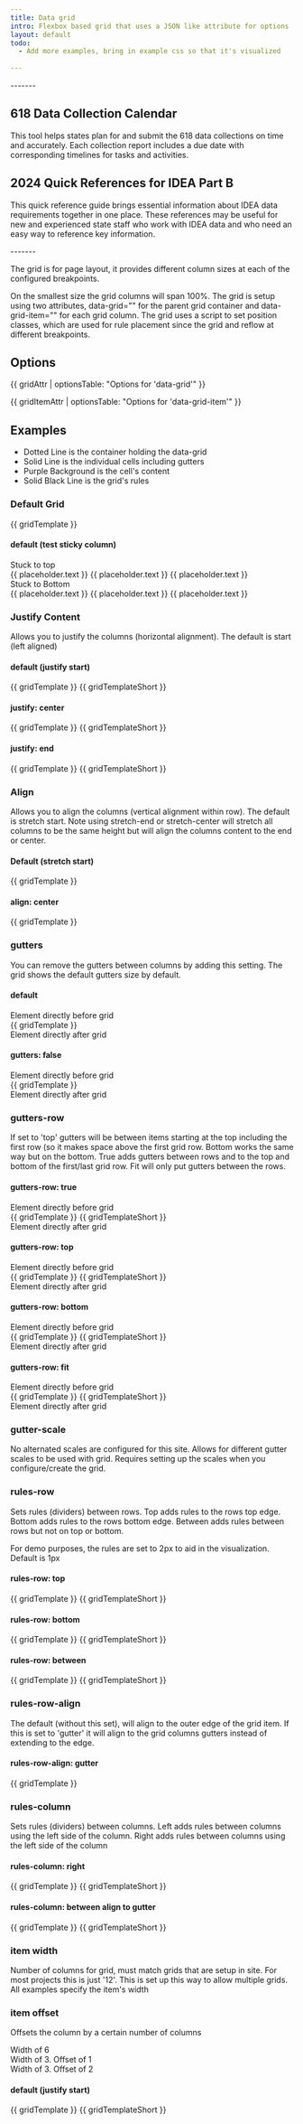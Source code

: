 ```yaml
---
title: Data grid
intro: Flexbox based grid that uses a JSON like attribute for options
layout: default
todo: 
  - Add more examples, bring in example css so that it's visualized
  
---
```



<p>
  -------
</p>

<div class="multi-column-block" data-grid="columns: 12, columns: 12, rules-column: right, rules-row: between, rules-row-persist: true, gutters: true, gutters-row: true, gutter-scale: default, justify: left" data-grid-init="">
  <div data-grid-item="width: 6" class="position-row-first position-column-first position-column-last">
    <div>
      <h2 class="text-align-center h3">618 Data Collection Calendar</h2>
      <p class="text-align-center">This tool helps states plan for and submit the 618 data collections on time and accurately. Each collection report includes a due date with corresponding timelines for tasks and activities.</p>
    </div>
  </div>
  <div data-grid-item="width: 6" class="position-row-last position-column-first position-column-last">
    <div>
      <h2 class="text-align-center h3">2024 Quick References for IDEA Part B</h2>
      <p class="text-align-center">This quick reference guide brings essential information about IDEA data requirements together in one place. These references may be useful for new and experienced state staff who work with IDEA data and who need an easy way to reference key information.</p>
    </div>
  </div>
</div>

<p>
  -------
</p>

The grid is for page layout, it provides different column sizes at each of the configured breakpoints.

On the smallest size the grid columns will span 100%. The grid is setup using two attributes, data-grid="" for the parent grid container and data-grid-item="" for each grid column. The grid uses a script to set position classes, which are used for rule placement since the grid and reflow at different breakpoints.

## Options

{{ gridAttr | optionsTable: "Options for 'data-grid'" }}

{{ gridItemAttr | optionsTable: "Options for 'data-grid-item'" }}

## Examples

- Dotted Line is the container holding the data-grid
- Solid Line is the individual cells including gutters
- Purple Background is the cell's content
- Solid Black Line is the grid's rules

### Default Grid

<div class="demo-grid-container">
  <div data-grid="columns: 12" class="demo-grid">
    {{ gridTemplate }}
  </div>
</div>

#### default (test sticky column)

<div class="demo-grid-container">
  <div data-grid="columns: 12" class="demo-grid">
    <div class="demo-grid__cell" data-grid-item="width: 4, sticky: top">
      <div class="demo-grid__content">
        Stuck to top
      </div>
    </div>
    <div class="demo-grid__cell" data-grid-item="width: 8">
      <div class="demo-grid__content">
        {{ placeholder.text }}
        {{ placeholder.text }}
        {{ placeholder.text }}
      </div>
    </div>
  </div>
</div>

<div class="demo-grid-container">
  <div data-grid="columns: 12" class="demo-grid">
    <div class="demo-grid__cell" data-grid-item="width: 4, sticky: bottom">
      <div class="demo-grid__content">
        Stuck to Bottom
      </div>
    </div>
    <div class="demo-grid__cell" data-grid-item="width: 8">
      <div class="demo-grid__content">
        {{ placeholder.text }}
        {{ placeholder.text }}
        {{ placeholder.text }}
      </div>
    </div>
  </div>
</div>

### Justify Content

<p>Allows you to justify the columns (horizontal alignment). The default is start (left aligned)</p>

#### default (justify start)

<div class="demo-grid-container">
  <div data-grid="columns: 12" class="demo-grid">
    {{ gridTemplate }}
    {{ gridTemplateShort }}
  </div>
</div>

#### justify: center

<div class="demo-grid-container">
  <div data-grid="columns: 12, justify: center" class="demo-grid">
    {{ gridTemplate }}
    {{ gridTemplateShort }}
  </div>
</div>

#### justify: end

<div class="demo-grid-container">
  <div data-grid="columns: 12, justify: end" class="demo-grid">
    {{ gridTemplate }}
    {{ gridTemplateShort }}
  </div>
</div>

### Align

<p>Allows you to align the columns (vertical alignment within row). The default is stretch start. Note using stretch-end or stretch-center will stretch all columns to be the same height but will align the columns content to the end or center.</p>

#### Default (stretch start)

<div class="demo-grid-container">
  <div data-grid="columns: 12" class="demo-grid">
    {{ gridTemplate }}
  </div>
</div> 

#### align: center

<div class="demo-grid-container">
  <div data-grid="columns: 12, align: center" class="demo-grid">
    {{ gridTemplate }}
  </div>
</div> 

### gutters

<p>	
You can remove the gutters between columns by adding this setting. The grid shows the default gutters size by default.</p>

#### default

<div class="demo-grid-element-outside">Element directly before grid</div>
<div class="demo-grid-container">
  <div data-grid="columns: 12" class="demo-grid">
    {{ gridTemplate }}
  </div>
</div> 
<div class="demo-grid-element-outside">Element directly after grid</div>

#### gutters: false

<div class="demo-grid-element-outside">Element directly before grid</div>
<div class="demo-grid-container">
  <div data-grid="columns: 12, gutters: false" class="demo-grid">
    {{ gridTemplate }}
  </div>
</div> 
<div class="demo-grid-element-outside">Element directly after grid</div>

### gutters-row

<p>If set to 'top' gutters will be between items starting at the top including the first row (so it makes space above the first grid row. Bottom works the same way but on the bottom. True adds gutters between rows and to the top and bottom of the first/last grid row. Fit will only put gutters between the rows.</p>

#### gutters-row: true

<div class="demo-grid-element-outside">Element directly before grid</div>
<div class="demo-grid-container">
  <div data-grid="columns: 12, gutters-row: true" class="demo-grid">
    {{ gridTemplate }}
    {{ gridTemplateShort }}
  </div>
</div> 
<div class="demo-grid-element-outside">Element directly after grid</div>

#### gutters-row: top

<div class="demo-grid-element-outside">Element directly before grid</div>
<div class="demo-grid-container">
  <div data-grid="columns: 12, gutters-row: top" class="demo-grid">
    {{ gridTemplate }}
    {{ gridTemplateShort }}
  </div>
</div> 
<div class="demo-grid-element-outside">Element directly after grid</div>

#### gutters-row: bottom

<div class="demo-grid-element-outside">Element directly before grid</div>
<div class="demo-grid-container">
  <div data-grid="columns: 12, gutters-row: bottom" class="demo-grid">
    {{ gridTemplate }}
    {{ gridTemplateShort }}
  </div>
</div> 
<div class="demo-grid-element-outside">Element directly after grid</div>

#### gutters-row: fit

<div class="demo-grid-element-outside">Element directly before grid</div>
<div class="demo-grid-container">
  <div data-grid="columns: 12, gutters-row: fit" class="demo-grid">
    {{ gridTemplate }}
    {{ gridTemplateShort }}
  </div>
</div> 
<div class="demo-grid-element-outside">Element directly after grid</div>


### gutter-scale

<p>
  No alternated scales are configured for this site. Allows for different gutter scales to be used with grid. Requires setting up the scales when you configure/create the grid.
</p>

### rules-row

<p>	
  Sets rules (dividers) between rows. Top adds rules to the rows top edge. Bottom adds rules to the rows bottom edge. Between adds rules between rows but not on top or bottom.
</p>
<p>	
  For demo purposes, the rules are set to 2px to aid in the visualization. Default is 1px
</p>

#### rules-row: top

<div class="demo-grid-container">
  <div 
    data-grid="columns: 12, rules-row: top, rules-row-style: demo" 
    class="demo-grid"
  >
    {{ gridTemplate }}
    {{ gridTemplateShort }}
  </div>
</div> 

#### rules-row: bottom

<div class="demo-grid-container">
  <div 
    data-grid="columns: 12, rules-row: bottom, rules-row-style: demo" 
    class="demo-grid"
  >
    {{ gridTemplate }}
    {{ gridTemplateShort }}
  </div>
</div> 

#### rules-row: between

<div class="demo-grid-container">
  <div 
    data-grid="columns: 12, rules-row: between, rules-row-style: demo" 
    class="demo-grid"
  >
    {{ gridTemplate }}
    {{ gridTemplateShort }}
  </div>
</div> 

### rules-row-align

<p>
  The default (without this set), will align to the outer edge of the grid item. If this is set to 'gutter' it will align to the grid columns gutters instead of extending to the edge.
</p>

#### rules-row-align: gutter

<div class="demo-grid-container">
  <div 
    data-grid="columns: 12, rules-row: top, rules-row-align: gutter, rules-row-style: demo" 
    class="demo-grid"
  >
    {{ gridTemplate }}
  </div>
</div>

### rules-column

<p>Sets rules (dividers) between columns. Left adds rules between columns using the left side of the column. Right adds rules between columns using the left side of the column</p>

#### rules-column: right

<div class="demo-grid-container">
  <div 
    data-grid="columns: 12, rules-column: right, rules-column-style: demo" 
    class="demo-grid"
  >
    {{ gridTemplate }}
    {{ gridTemplateShort }}
  </div>
</div>

#### rules-column: between align to gutter

<div class="demo-grid-container">
  <div 
    data-grid="columns: 12, rules-column: right, rules-column-align: gutter, rules-column-style: demo" 
    class="demo-grid"
  >
    {{ gridTemplate }}
    {{ gridTemplateShort }}
  </div>
</div>

### item width

<p>	
  Number of columns for grid, must match grids that are setup in site. For most projects this is just '12'. This is set up this way to allow multiple grids. All examples specify the item's width
</p>

### item offset

<p>	Offsets the column by a certain number of columns</p>

<div class="demo-grid-container">
  <div data-grid="columns: 12" class="demo-grid">
    <div data-grid-item="width: 3" class="demo-grid__cell">
    <div class="demo-grid__content">
      Width of 6
    </div>
  </div>
  <div data-grid-item="width: 3, offset: 1" class="demo-grid__cell">
    <div class="demo-grid__content">
      Width of 3. Offset of 1
    </div>
  </div>
  <div data-grid-item="width: 3, offset: 2" class="demo-grid__cell">
    <div class="demo-grid__content">
      Width of 3. Offset of 2
    </div>
  </div>
  </div>
</div>

#### default (justify start)

<div class="demo-grid-container">
  <div data-grid="columns: 12" class="demo-grid">
    {{ gridTemplate }}
    {{ gridTemplateShort }}
  </div>
</div>


